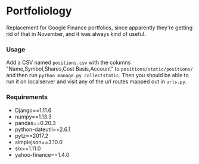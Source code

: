 # Portfoliology

Replacement for Google Finance portfolios, since apparently they're getting rid of that in November, and it was always kind of useful. 

### Usage
Add a CSV named `positions.csv` with the columns "Name,Symbol,Shares,Cost Basis,Account" to `positions/static/positions/` and then run `python manage.py collectstatic`. Then you should be able to run it on localserver and visit any of the url routes mapped out in `urls.py`.

### Requirements
- Django==1.11.6
- numpy==1.13.3
- pandas==0.20.3
- python-dateutil==2.6.1
- pytz==2017.2
- simplejson==3.10.0
- six==1.11.0
- yahoo-finance==1.4.0
